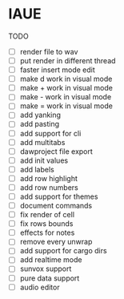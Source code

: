 # IAUE

TODO
- [ ] render file to wav
- [ ] put render in different thread
- [ ] faster insert mode edit
- [ ] make d work in visual mode
- [ ] make + work in visual mode
- [ ] make - work in visual mode
- [ ] make = work in visual mode
- [ ] add yanking
- [ ] add pasting
- [ ] add support for cli
- [ ] add multitabs
- [ ] dawproject file export
- [ ] add init values
- [ ] add labels
- [ ] add row highlight
- [ ] add row numbers
- [ ] add support for themes
- [ ] document commands
- [ ] fix render of cell
- [ ] fix rows bounds
- [ ] effects for notes
- [ ] remove every unwrap
- [ ] add support for cargo dirs
- [ ] add realtime mode
- [ ] sunvox support
- [ ] pure data support
- [ ] audio editor
